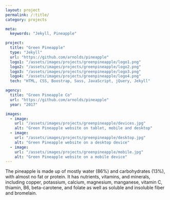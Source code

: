 ```yaml
---
layout: project
permalink: /:title/
category: projects

meta:
  keywords: "Jekyll, Pineapple"

project:
  title: "Green Pineapple"
  type: "Jekyll"
  url: "https://github.com/arnolds/pineapple"
  logo1: "/assets/images/projects/greenpineapple/logo1.png"
  logo2: "/assets/images/projects/greenpineapple/logo2.png"
  logo3: "/assets/images/projects/greenpineapple/logo3.png"
  logo4: "/assets/images/projects/greenpineapple/logo4.png"
  tech: "HTML, CSS, Boostrap, Sass, JavaScript, jQuery, Jekyll"

agency:
  title: "Green Pineapple Co"
  url: "https://github.com/arnolds/pineapple"
  year: "2017"

images:
  - image:
    url: "/assets/images/projects/greenpineapple/devices.jpg"
    alt: "Green Pineapple website on tablet, mobile and desktop"
  - image:
    url: "/assets/images/projects/greenpineapple/desktop.jpg"
    alt: "Green Pineapple website on a desktop device"
  - image:
    url: "/assets/images/projects/greenpineapple/mobile.jpg"
    alt: "Green Pineapple website on a mobile device"
---
```

<p>The pineapple is made up of mostly water (86%) and carbohydrates (13%), with almost no fat or protein. It has nutrients, vitamins, and minerals, including copper, potassium, calcium, magnesium, manganese, vitamin C, thiamin, B6, beta-carotene, and folate as well as soluble and insoluble fiber and bromelain.</p>